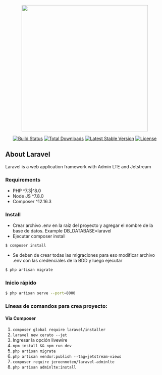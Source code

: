<p align="center"><a href="https://laravel.com" target="_blank"><img src="https://raw.githubusercontent.com/laravel/art/master/logo-lockup/5%20SVG/2%20CMYK/1%20Full%20Color/laravel-logolockup-cmyk-red.svg" width="400"></a></p>

<p align="center">
<a href="https://travis-ci.org/laravel/framework"><img src="https://travis-ci.org/laravel/framework.svg" alt="Build Status"></a>
<a href="https://packagist.org/packages/laravel/framework"><img src="https://img.shields.io/packagist/dt/laravel/framework" alt="Total Downloads"></a>
<a href="https://packagist.org/packages/laravel/framework"><img src="https://img.shields.io/packagist/v/laravel/framework" alt="Latest Stable Version"></a>
<a href="https://packagist.org/packages/laravel/framework"><img src="https://img.shields.io/packagist/l/laravel/framework" alt="License"></a>
</p>

## About Laravel

Laravel is a web application framework with Admin LTE and Jetstream


### Requirements

-  PHP ^7.3|^8.0
-  Node JS ^7.8.0 
-  Composer ^12.16.3


### Install
- Crear archivo .env en la raíz del proyecto y agregar el nombre de la base de datos. Example DB_DATABASE=laravel
- Ejecutar composer install
```bash
$ composer install
```
- Se deben de crear todas las migraciones para eso modificar archivo .env con las credenciales de la BDD y luego ejecutar
```bash
$ php artisan migrate
```

### Inicio rápido
```bash
$ php artisan serve --port=8000
```

### Líneas de comandos para crea proyecto:
#### Via Composer
1. `composer global require laravel/installer` 
2.  `laravel new cerato --jet`  
3.   Ingresar la opción livewire
4.  `npm install && npm run dev`  
5.  `php artisan migrate`  
6.  `php artisan vendor:publish --tag=jetstream-views`  
7.  `composer require jeroennoten/laravel-adminlte`  
8.  `php artisan adminlte:install`  
